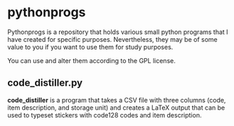 # pythonprogs
Pythonprogs is a repository that holds various small python programs that I have created for specific purposes. Nevertheless, they may be of some value to you if you want to use them for study purposes. 

You can use and alter them according to the GPL license.

## code_distiller.py

**code_distiller** is a program that takes a CSV file with three columns (code, item description, and storage unit) and creates a LaTeX output that can be used to typeset stickers with code128 codes and item description. 
